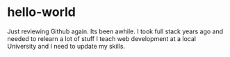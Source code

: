 # hello-world
Just reviewing Github again. Its been awhile.
I took full stack years ago and needed to relearn a lot of stuff
I teach web development at a local University and I need to update my skills. 
